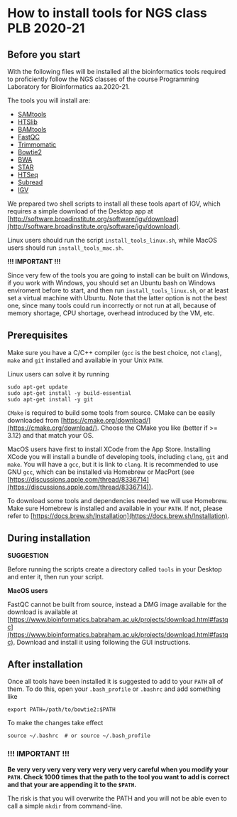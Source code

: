 # How to install tools for NGS class PLB 2020-21

## Before you start

With the following files will be installed all the bioinformatics tools required to proficiently
follow the NGS classes of the course Programming Laboratory for Bioinformatics aa.2020-21.

The tools you will install are:
- [SAMtools](https://github.com/samtools/samtools)
- [HTSlib](https://github.com/samtools/htslib)
- [BAMtools](https://github.com/pezmaster31/bamtools)
- [FastQC](https://www.bioinformatics.babraham.ac.uk/projects/fastqc/)
- [Trimmomatic](http://www.usadellab.org/cms/?page=trimmomatic)
- [Bowtie2](http://bowtie-bio.sourceforge.net/bowtie2/index.shtml)
- [BWA](http://bio-bwa.sourceforge.net/)
- [STAR](https://github.com/alexdobin/STAR)
- [HTSeq](https://htseq.readthedocs.io/en/master/)
- [Subread](http://subread.sourceforge.net/)
- [IGV](http://software.broadinstitute.org/software/igv/)

We prepared two shell scripts to install all these tools apart of IGV, which requires a simple download of the 
Desktop app at [http://software.broadinstitute.org/software/igv/download](http://software.broadinstitute.org/software/igv/download).

Linux users should run the script `install_tools_linux.sh`, while MacOS users should run `install_tools_mac.sh`.

**!!! IMPORTANT !!!**

Since very few of the tools you are going to install can be built on Windows, if you work with Windows,
you should set an Ubuntu bash on Windows enviroment before to start, and then run `install_tools_linux.sh`, 
or at least set a virtual machine with Ubuntu. Note that the latter option is not the best one, since many 
tools could run incorrectly or not run at all, because of memory shortage, CPU shortage, overhead introduced 
by the VM, etc.

## Prerequisites

Make sure you have a C/C++ compiler (`gcc` is the best choice, not `clang`), `make` and `git` installed and 
available in your Unix `PATH`. 

Linux users can solve it by running
```
sudo apt-get update
sudo apt-get install -y build-essential 
sudo apt-get install -y git
``` 

`CMake` is required to build some tools from source. CMake can be easily downloaded from [https://cmake.org/download/](https://cmake.org/download/). Choose 
the CMake you like (better if >= 3.12) and that match your OS.

MacOS users have first to install XCode from the App Store. Installing XCode you will install a bundle of 
developing tools, including `clang`, `git` and `make`. You will have a `gcc`, but it is link to `clang`. It 
is recommended to use GNU `gcc`, which can be installed via Homebrew or MacPort (see [https://discussions.apple.com/thread/8336714](https://discussions.apple.com/thread/8336714)).

To download some tools and dependencies needed we will use Homebrew. Make sure Homebrew is installed and
available in your `PATH`. If not, please refer to [https://docs.brew.sh/Installation](https://docs.brew.sh/Installation).

## During installation

**SUGGESTION**

Before running the scripts create a directory called `tools` in your Desktop and enter it, then run your script.

**MacOS users**

FastQC cannot be built from source, instead a DMG image available for the download is available at [https://www.bioinformatics.babraham.ac.uk/projects/download.html#fastqc](https://www.bioinformatics.babraham.ac.uk/projects/download.html#fastqc). 
Download and install it using following the GUI instructions.

## After installation

Once all tools have been installed it is suggested to add to your `PATH` all of them. To do this, open your `.bash_profile` or `.bashrc` and add something like
```
export PATH=/path/to/bowtie2:$PATH
```
To make the changes take effect
```
source ~/.bashrc  # or source ~/.bash_profile
```

### !!! IMPORTANT !!!
**Be very very very very very very very very careful when you modify your `PATH`. Check 1000 times that the path to the tool you want to add is correct and that your are appending it to the `$PATH`.** 

The risk is that you will overwrite the PATH and you will not be able even to call a simple `mkdir` from command-line.


